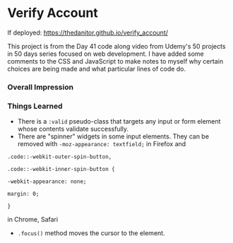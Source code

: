 # Verify Account

If deployed: https://thedanitor.github.io/verify_account/

This project is from the Day 41 code along video from Udemy's 50 projects in 50 days series focused on web development. I have added some comments to the CSS and JavaScript to make notes to myself why certain choices are being made and what particular lines of code do.

### Overall Impression



### Things Learned

* There is a ```:valid``` pseudo-class that targets any input or form element whose contents validate successfully.
* There are "spinner" widgets in some input elements. They can be removed with ```-moz-appearance: textfield;``` in Firefox and

 ```.code::-webkit-outer-spin-button,```

```.code::-webkit-inner-spin-button {```

  ```-webkit-appearance: none;```

 ```margin: 0;```

```}```

in Chrome, Safari

* ```.focus()``` method moves the cursor to the element.